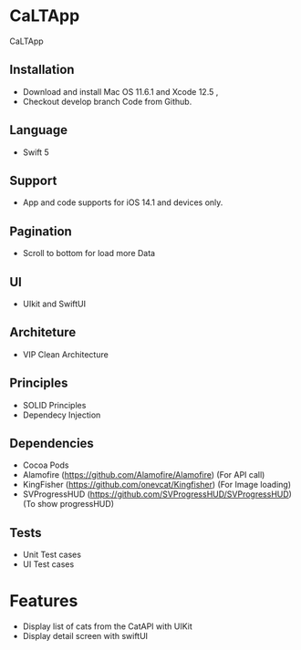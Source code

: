 # CaLTApp
 CaLTApp

## Installation

- Download and install Mac OS 11.6.1 and Xcode 12.5  , 
- Checkout develop branch Code from Github.

## Language
- Swift 5

## Support
- App and code supports for iOS 14.1 and devices only.

## Pagination
- Scroll to bottom for load more Data

## UI
- UIkit and SwiftUI

## Architeture
- VIP Clean Architecture

## Principles
- SOLID Principles
- Dependecy Injection

## Dependencies
- Cocoa Pods
- Alamofire (https://github.com/Alamofire/Alamofire) (For API call)
- KingFisher (https://github.com/onevcat/Kingfisher) (For Image loading)
- SVProgressHUD (https://github.com/SVProgressHUD/SVProgressHUD) (To show progressHUD)

## Tests
- Unit Test cases
- UI Test cases

# Features
- Display list of cats from the CatAPI with UIKit
- Display detail screen with swiftUI 

